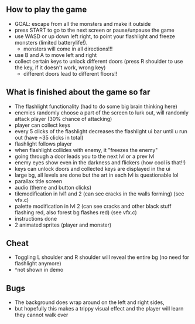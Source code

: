 ## How to play the game
- GOAL: escape from all the monsters and make it outside
- press START to go to the next screen or pause/unpause the game
- use WASD or up down left right, to point your flashlight and freeze monsters (limited batterylife!).
    - monsters will come in all directions!!!
- use B and A to move left and right
- collect certain keys to unlock different doors (press R shoulder to use the key, if it doesn't work, wrong key)
    - different doors lead to different floors!!


## What is finished about the game so far
- The flashlight functionality (had to do some big brain thinking here)
- enemies randomly choose a part of the screen to lurk out, will randomly attack player (30% chance of attacking)
- player can collect keys
- every 5 clicks of the flashlight decreases the flashlight ui bar until u run out (have ~35 clicks in total)
- flashlight follows player
- when flashlight collides with enemy, it "freezes the enemy"
- going through a door leads you to the next lvl or a prev lvl
- enemy eyes show even in the darkness and flickers (how cool is that!!)
- keys can unlock doors and collected keys are displayed in the ui
- large bg, all levels are done but the art in each lvl is questionable lol
- parallax title screen
- audio (theme and button clicks)
- tilemodification in lvl1 and 2 (can see cracks in the walls forming) (see vfx.c)
- palette modification in lvl 2 (can see cracks and other black stuff flashing red, also forest bg flashes red) (see vfx.c)
- instructions done
- 2 animated sprites (player and monster)

## Cheat
- Toggling L shoulder and R shoulder will reveal the entire bg (no need for flashlight anymore)
- ^not shown in demo

## Bugs
- The background does wrap around on the left and right sides, 
- but hopefully this makes a trippy visual effect and the player will learn they cannot walk over